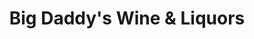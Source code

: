 ---
title: "Big Daddy's Wine & Liquors"
url: /hallandale-beach/big-daddys-wine-and-liquors/
shop: alcohol
---
